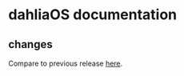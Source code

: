 # dahliaOS documentation

## changes

Compare to previous release [here](https://github.com/dahliaOS/documentation/compare/v220502...v220509).
